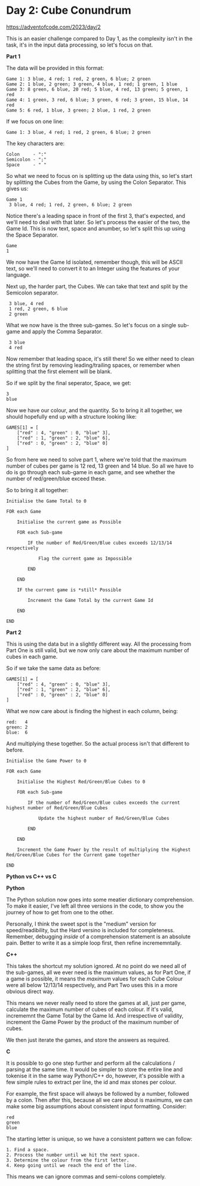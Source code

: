 # Day 2: Cube Conundrum

https://adventofcode.com/2023/day/2

This is an easier challenge compared to Day 1, as the complexity isn't in the task, it's in the input data processing, so let's focus on that.

**Part 1**

The data will be provided in this format:

    Game 1: 3 blue, 4 red; 1 red, 2 green, 6 blue; 2 green
    Game 2: 1 blue, 2 green; 3 green, 4 blue, 1 red; 1 green, 1 blue
    Game 3: 8 green, 6 blue, 20 red; 5 blue, 4 red, 13 green; 5 green, 1 red
    Game 4: 1 green, 3 red, 6 blue; 3 green, 6 red; 3 green, 15 blue, 14 red
    Game 5: 6 red, 1 blue, 3 green; 2 blue, 1 red, 2 green

If we focus on one line:

    Game 1: 3 blue, 4 red; 1 red, 2 green, 6 blue; 2 green

The key characters are:

    Colon     - ":"
    Semicolon - ";"
    Space     - " "

So what we need to focus on is splitting up the data using this, so let's start by splitting the Cubes from the Game, by using the Colon Separator.  This gives us:

    Game 1
     3 blue, 4 red; 1 red, 2 green, 6 blue; 2 green

Notice there's a leading space in front of the first 3, that's expected, and we'll need to deal with that later.  So let's process the easier of the two, the Game Id.  This is now text, space and anumber, so let's split this up using the Space Separator.

    Game
    1

We now have the Game Id isolated, remember though, this will be ASCII text, so we'll need to convert it to an Integer using the features of your language.

Next up, the harder part, the Cubes.  We can take that text and split by the Semicolon separator.

     3 blue, 4 red
     1 red, 2 green, 6 blue
     2 green

What we now have is the three sub-games.  So let's focus on a single sub-game and apply the Comma Separator.

     3 blue
     4 red

Now remember that leading space, it's still there!  So we either need to clean the string first by removing leading/trailing spaces, or remember when splitting that the first element will be blank.

So if we split by the final seperator, Space, we get:

    3
    blue

Now we have our colour, and the quantity.  So to bring it all together, we should hopefully end up with a structure looking like:

    GAMES[1] = [
        ["red" : 4, "green" : 0, "blue" 3],
        ["red" : 1, "green" : 2, "blue" 6],
        ["red" : 0, "green" : 2, "blue" 0]
    ]

So from here we need to solve part 1, where we're told that the maximum number of cubes per game is 12 red, 13 green and 14 blue.  So all we have to do is go through each sub-game in each game, and see whether the number of red/green/blue exceed these.

So to bring it all together:

    Initialise the Game Total to 0

    FOR each Game

        Initialise the current game as Possible

        FOR each Sub-game

            IF the number of Red/Green/Blue cubes exceeds 12/13/14 respectively

                Flag the current game as Impossible

            END

        END

        IF the current game is *still* Possible

            Increment the Game Total by the current Game Id

        END

    END


**Part 2**

This is using the data but in a slightly different way.  All the processing from Part One is still valid, but we now only care about the maximum number of cubes in each game.

So if we take the same data as before:

    GAMES[1] = [
        ["red" : 4, "green" : 0, "blue" 3],
        ["red" : 1, "green" : 2, "blue" 6],
        ["red" : 0, "green" : 2, "blue" 0]
    ]

What we now care about is finding the highest in each column, being:

    red:   4
    green: 2
    blue:  6

And multiplying these together.  So the actual process isn't that different to before.

    Initialise the Game Power to 0

    FOR each Game

        Initialise the Highest Red/Green/Blue Cubes to 0

        FOR each Sub-game

            IF the number of Red/Green/Blue cubes exceeds the current highest number of Red/Green/Blue Cubes

                Update the highest number of Red/Green/Blue Cubes

            END

        END

        Increment the Game Power by the result of multiplying the Highest Red/Green/Blue Cubes for the Current game together

    END



**Python vs C++ vs C**

**Python**

The Python solution now goes into some meatier dictionary comprehension.  To make it easier, I've left all three versions in the code, to show you the journey of how to get from one to the other.

Personally, I think the sweet spot is the "medium" version for speed/readibility, but the Hard versino is included for completeness.  Remember, debugging *inside* of a comprehension statement is an absolute pain.  Better to write it as a simple loop first, then refine incrememntally.


**C++**

This takes the shortcut my solution ignored.  At no point do we need all of the sub-games, all we ever need is the maximum values, as for Part One, if a game is possible, it means the *maximum* values for each Cube Colour were all below 12/13/14 respectively, and Part Two uses this in a more obvious direct way.

This means we never really need to store the games at all, just per game, calculate the maximum number of cubes of each colour.  If it's valid, incrememnt the Game Total by the Game Id.  And irrespective of validity, increment the Game Power by the product of the maximum number of cubes.

We then just iterate the games, and store the answers as required.

**C**

It is possible to go one step further and perform all the calculations / parsing at the same time.  It would be simpler to store the entire line and tokenise it in the same way Python/C++ do, however, it's possible with a few simple rules to extract per line, the id and max stones per colour.

For example, the first space will always be followed by a number, followed by a colon.  Then after this, because all we care about is maximums, we can make some big assumptions about consistent input formatting.  Consider:

    red
    green
    blue

The starting letter is unique, so we have a consistent pattern we can follow:

    1. Find a space.
    2. Process the number until we hit the next space.
    3. Determine the colour from the first letter.
    4. Keep going until we reach the end of the line.

This means we can ignore commas and semi-colons completely.